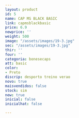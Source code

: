 ```yaml
---
layout: product
id: 5
name: CAP MS BLACK BASIC
link: capmsblackbasic
price: 6.9
newprice: ''
weight: 500
image: "/assets/images/19-3.jpg"
sec: "/assets/images/19-3.jpg"
thir: ''
four: ''
categoria: bonesecaps
att: basic
color:
- Preto
discrip: desporto treino verao
novo: true
maisvendidos: false
stock: sim
new: true
inicial: false
inicialhat: false

---
```

